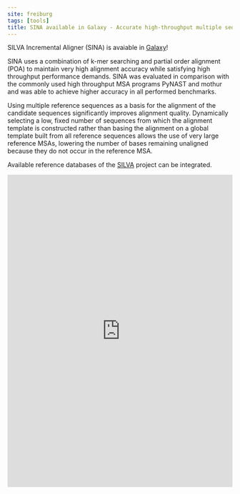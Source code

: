 ```yaml
---
site: freiburg
tags: [tools]
title: SINA available in Galaxy - Accurate high-throughput multiple sequence alignment of ribosomal RNA genes
---
```


SILVA Incremental Aligner (SINA) is avaiable in [Galaxy](https://usegalaxy.eu/root?tool_id=toolshed.g2.bx.psu.edu/repos/iuc/sina/sina/1.5.0+galaxy0)!

SINA uses a combination of k-mer searching and partial order alignment (POA) to maintain very high alignment accuracy while satisfying high throughput performance demands. SINA was evaluated in comparison with the commonly used high throughput MSA programs PyNAST and mothur and was able to achieve higher accuracy in all performed benchmarks.

Using multiple reference sequences as a basis for the alignment of the candidate sequences significantly improves alignment quality. Dynamically selecting a low, fixed number of sequences from which the alignment template is constructed rather than basing the alignment on a global template built from all reference sequences allows the use of very large reference MSAs, lowering the number of bases remaining unaligned because they do not occur in the reference MSA. 

Available reference databases of the [SILVA](https://www.arb-silva.de/) project can be integrated.

<embed src="https://www.ncbi.nlm.nih.gov/pmc/articles/PMC3389763/pdf/bts252.pdf" width="100%" height="700" type='application/pdf'>